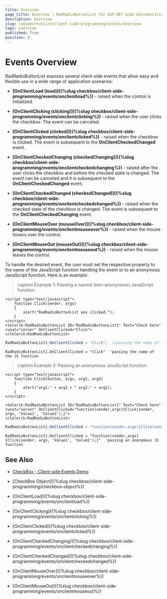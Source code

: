 ```yaml
---
title: Overview
page_title: Overview | RadRadioButtonList for ASP.NET AJAX Documentation
description: Overview
slug: radiobuttonlist/client-side-programming/events/overview
tags: overview
published: True
position: 0
---
```


# Events Overview

RadRadioButtonList exposes several client-side events that allow easy and flexible use in a wide range of application scenarios:

* **[OnClientLoad (load)]({%slug checkbox/client-side-programming/events/onclientload%})** - raised when the control is initialized.

* **[OnClientClicking (clicking)]({%slug checkbox/client-side-programming/events/onclientclicking%})** - raised when the user clicks the checkbox. The event can be canceled.

* **[OnClientClicked (clicked)]({%slug checkbox/client-side-programming/events/onclientclicked%})** - raised when the checkbox is clicked. The event is subsequent to the **OnClientCheckedChanged** event.

* **[OnClientCheckedChanging (checkedChanging)]({%slug checkbox/client-side-programming/events/onclientcheckedchanging%})** - raised after the user clicks the checkbox and before the checked state is changed. The event can be canceled and it is subsequent to the **OnClientCheckedChanged** event.

* **[OnClientCheckedChanged (checkedChanged)]({%slug checkbox/client-side-programming/events/onclientcheckedchanged%})** - raised when the checked state of the checkbox is changed. The event is subsequent to the **OnClientCheckedChanging** event.

* **[OnClientMouseOver (mouseOver)]({%slug checkbox/client-side-programming/events/onclientmouseover%})** - raised when the mouse hovers over the control.

* **[OnClientMouseOut (mouseOut)]({%slug checkbox/client-side-programming/events/onclientmouseout%})** - raised when the mouse leaves the control.

To handle the desired event, the user must set the respective property to the name of the JavaScript function handling the event or to an anonymous JavaScript function. Here is an example:

>caption Example 1: Passing a named (non-anonymous) JavaScript function.

````ASP.NET
<script type="text/javascript">
	function Click(sender, args)
	{
		alert("RadRadioButtonList was clicked.");
	}
</script>
<telerik:RadRadioButtonList ID="RadRadioButtonList1" Text="Check here" runat="server" OnClientClicked="Click">
</telerik:RadRadioButtonList>
````

````C#
RadRadioButtonList1.OnClientClicked = "Click";  //passing the name of the JS function
````
````VB
RadRadioButtonList1.OnClientClicked = "Click"  'passing the name of the JS function
````


>caption Example 2: Passing an anonymous JavaScript function.

````ASP.NET
<script type="text/javascript">
	function Click(button, args, arg1, arg2)
	{
		alert("arg1:" + arg1 + " arg2:" + arg2);
	}
</script>

<telerik:RadRadioButtonList ID="RadRadioButtonList1" Text="Check here" runat="server" OnClientClicked="function(sender,args){Click(sender, args, 'Value1', 'Value2');}">
</telerik:RadRadioButtonList>
````

````C#
RadRadioButtonList1.OnClientClicked = "function(sender,args){Click(sender, args, 'Value1', 'Value2');}"; //passing an anonymous JS function
````
````VB
RadRadioButtonList1.OnClientClicked = "function(sender,args){Click(sender, args, 'Value1', 'Value2');}"  'passing an anonymous JS function
````


## See Also

 * [CheckBox - Client-side Events Demo](http://demos.telerik.com/aspnet-ajax/checkbox/client-side-api/client-side-events/defaultcs.aspx)
 
 * [CheckBox Object]({%slug checkbox/client-side-programming/checkbox-object%})
 
 * [OnClientLoad]({%slug checkbox/client-side-programming/events/onclientload%})
 
 * [OnClientClicking]({%slug checkbox/client-side-programming/events/onclientclicking%})
 
 * [OnClientClicked]({%slug checkbox/client-side-programming/events/onclientclicked%})
 
 * [OnClientCheckedChanging]({%slug checkbox/client-side-programming/events/onclientcheckedchanging%})

 * [OnClientCheckedChanged]({%slug checkbox/client-side-programming/events/onclientcheckedchanged%})
 
 * [OnClientMouseOver]({%slug checkbox/client-side-programming/events/onclientmouseover%})
 
 * [OnClientMouseOut]({%slug checkbox/client-side-programming/events/onclientmouseout%})



